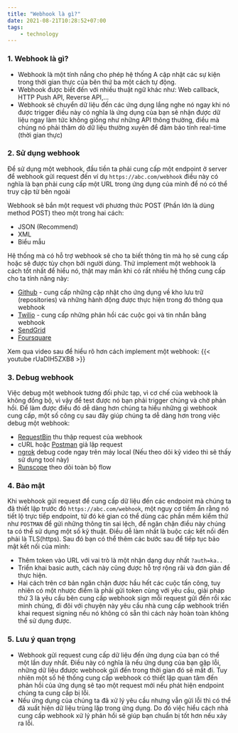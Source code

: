 ```yaml
---
title: "Webhook là gì?"
date: 2021-08-21T10:28:52+07:00
tags: 
    - technology
---
```


### 1. Webhook là gì?
- Webhook là một tính nắng cho phép hệ thống A cập nhật các sự kiện trong thời gian thực của bên thứ ba một cách tự động. 
- Webhook được biết đến với nhiều thuật ngữ khác như: Web callback, HTTP Push API, Reverse API,...
- Webhook sẽ chuyển dữ liệu đến các ứng dụng lắng nghe nó ngay khi nó được trigger điều này có nghĩa là ứng dụng của bạn sẽ nhận được dữ liệu ngay làm tức không giống như những API thông thường, điều mà chúng nó phải thăm dò dữ liệu thường xuyên để đảm bảo tính real-time (thời gian thực)

### 2. Sử dụng webhook
Để sử dụng một webhook, đầu tiền ta phải cung cấp một endpoint ở server để webhook gửi request đến ví dụ `https://abc.com/webhook` điều này có nghĩa là bạn phải cung cấp một URL trong ứng dụng của mình để nó có thể truy cập từ bên ngoài

Webhook sẽ bắn một request với phương thức POST (Phần lớn là dùng method POST) theo một trong hai cách:
- JSON (Recommend)
- XML 
- Biểu mẫu

Hệ thống mà có hỗ trợ webhook sẽ cho ta biết thông tin mà họ sẽ cung cấp hoặc sẽ được tùy chọn bởi người dùng.
Thử implement một webhook là cách tốt nhất để hiểu nó, thật may mắn khi có rất nhiều hệ thống cung cấp cho ta tính năng này:
- [Github](https://github.com) - cung cấp những cập nhật cho ứng dụng về kho lưu trữ (repositories) và những hành động được thực hiện trong đó thông qua webhook
- [Twilio](https://www.twilio.com) - cung cấp những phản hồi các cuộc gọi và tin nhắn bằng webhook
- [SendGrid](https://sendgrid.com)
- [Foursquare](https://foursquare.com)

Xem qua video sau để hiểu rõ hơn cách implement một webhook:
{{< youtube rUaDIH5ZXB8 >}}

### 3. Debug webhook
Việc debug một webhook tương đối phức tạp, vì cơ chế của webhook là không đồng bộ, vì vậy để test được nó bạn phải trigger chúng và chờ phản hồi. Để làm được điều đó dễ dàng hơn chúng ta hiểu những gì webhook cung cấp, một số công cụ sau đây giúp chúng ta dễ dàng hơn trong việc debug một webhook:
- [RequestBin](https://requestbin.com) thu thập request của webhook
- cURL hoặc [Postman](https://postman.com) giả lập request 
- [ngrok](https://ngrok.com) debug code ngay trên máy local (Nếu theo dõi kỹ video thì sẽ thấy sử dụng tool này)
- [Runscope](https://runscope.com) theo dõi toàn bộ flow

### 4. Bảo mật
Khi webhook gửi request để cung cấp dữ liệu đến các endpoint mà chúng ta đã thiết lập trước đó `https://abc.com/webhook`, một nguy cơ tiềm ẩn rằng nó tiết lộ trực tiếp endpoint, từ đó kẻ gian có thể dùng các phần mềm kiểm thử như `POSTMAN` để gửi những thông tin sai lệch, để ngăn chặn điều này chúng ta có thể sử dụng một số kỹ thuật. Điều dễ làm nhất là buộc các kết nối đến phải là TLS(https). Sau đó bạn có thể thêm các bước sau để tiếp tục bảo mật kết nối của mình:

- Thêm token vào URL với vai trò là một nhận dạng duy nhất `?auth=ka..`
- Triển khai basic auth, cách này cũng được hỗ trợ rộng rãi và đơn giản để thực hiện.
- Hai cách trên cơ bản ngăn chặn được hầu hết các cuộc tấn công, tuy nhiên có một nhược điểm là phải gửi token cùng với yêu cầu, giải pháp thứ 3 là yêu cầu bên cung cấp webhook sign mỗi request gửi đến rồi xác minh chúng, đi đôi với chuyện này yêu cầu nhà cung cấp webhook triển khai request signing nếu nó không có sẵn thì cách này hoàn toàn không thể sử dụng được.

### 5. Lưu ý quan trọng
- Webhook gửi request cung cấp dữ liệu đến ứng dụng của bạn có thể một lần duy nhất. Điều này có nghĩa là nếu ứng dụng của bạn gặp lỗi, những dữ liệu đdược webhook gửi đến trong thời gian đó sẽ mất đi. Tuy nhiên một số hệ thống cung cấp webhook có thiết lập quan tâm đến phản hồi của ứng dụng sẽ tạo một request mới nếu phát hiện endpoint chúng ta cung cấp bị lỗi.
- Nếu ứng dụng của chúng ta đã xử lý yêu cầu nhưng vẫn gửi lỗi thì có thể đã xuất hiện dữ liệu trùng lặp trong ứng dụng. Do đó việc hiểu cách nhà cung cấp webhook xử lý phản hồi sẽ giúp bạn chuẩn bị tốt hơn nếu xảy ra lỗi.

